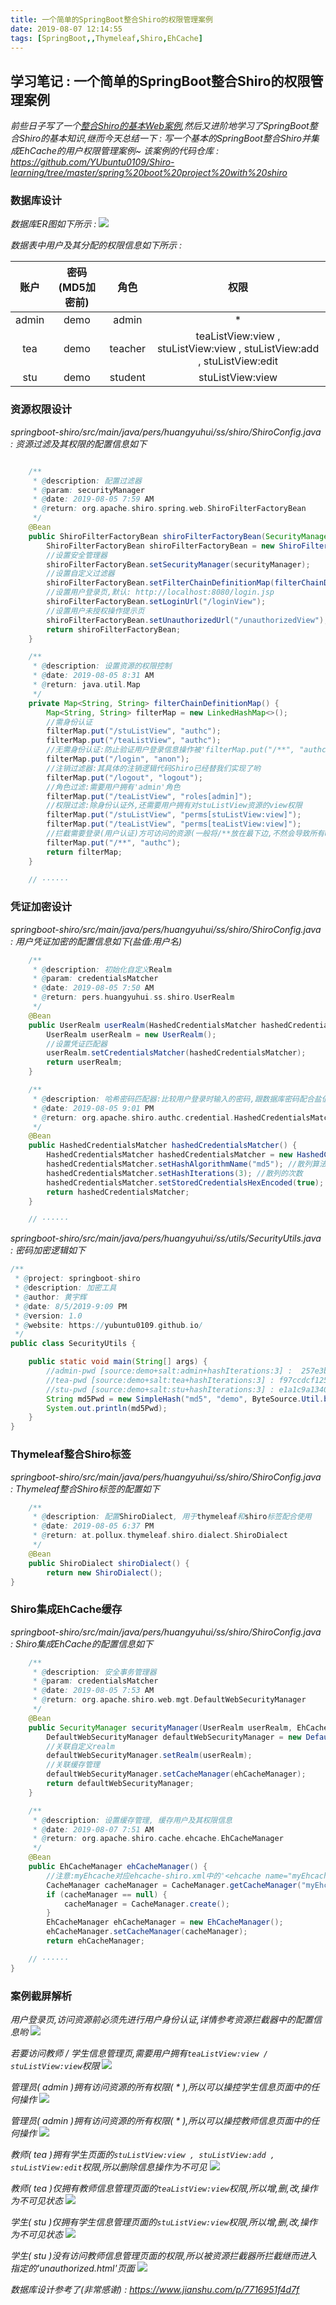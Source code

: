 ```yaml
---
title: 一个简单的SpringBoot整合Shiro的权限管理案例
date: 2019-08-07 12:14:55
tags: [SpringBoot,,Thymeleaf,Shiro,EhCache]
---
```


## 学习笔记 : 一个简单的SpringBoot整合Shiro的权限管理案例
*前些日子写了一个[整合Shiro的基本Web案例](https://github.com/YUbuntu0109/Shiro-learning/tree/master/basic%20web%20project%20with%20shiro),然后又进阶地学习了SpringBoot整合Shiro的基本知识,继而今天总结一下 : 写一个基本的SpringBoot整合Shiro并集成EhCache的用户权限管理案例~ 该案例的代码仓库 : https://github.com/YUbuntu0109/Shiro-learning/tree/master/spring%20boot%20project%20with%20shiro*


### 数据库设计
*数据库ER图如下所示 :*
![](一个简单的SpringBoot整合Shiro的权限管理案例/shiro-learning-database-er.png)

*数据表中用户及其分配的权限信息如下所示 :*

| 账户  | 密码(MD5加密前) |  角色   |                                   权限                                   |
| :---: | :-------------: | :-----: | :----------------------------------------------------------------------: |
| admin |      demo       |  admin  |                                    *                                     |
|  tea  |      demo       | teacher | teaListView:view , stuListView:view , stuListView:add , stuListView:edit |
|  stu  |      demo       | student |                             stuListView:view                             |


### 资源权限设计
*springboot-shiro/src/main/java/pers/huangyuhui/ss/shiro/ShiroConfig.java : 资源过滤及其权限的配置信息如下*
```java

    /**
     * @description: 配置过滤器
     * @param: securityManager
     * @date: 2019-08-05 7:59 AM
     * @return: org.apache.shiro.spring.web.ShiroFilterFactoryBean
     */
    @Bean
    public ShiroFilterFactoryBean shiroFilterFactoryBean(SecurityManager securityManager) {
        ShiroFilterFactoryBean shiroFilterFactoryBean = new ShiroFilterFactoryBean();
        //设置安全管理器
        shiroFilterFactoryBean.setSecurityManager(securityManager);
        //设置自定义过滤器
        shiroFilterFactoryBean.setFilterChainDefinitionMap(filterChainDefinitionMap());
        //设置用户登录页,默认: http://localhost:8080/login.jsp
        shiroFilterFactoryBean.setLoginUrl("/loginView");
        //设置用户未授权操作提示页
        shiroFilterFactoryBean.setUnauthorizedUrl("/unauthorizedView");
        return shiroFilterFactoryBean;
    }

    /**
     * @description: 设置资源的权限控制
     * @date: 2019-08-05 8:31 AM
     * @return: java.util.Map
     */
    private Map<String, String> filterChainDefinitionMap() {
        Map<String, String> filterMap = new LinkedHashMap<>();
        //需身份认证
        filterMap.put("/stuListView", "authc");
        filterMap.put("/teaListView", "authc");
        //无需身份认证:防止验证用户登录信息操作被'filterMap.put("/**", "authc")'拦截
        filterMap.put("/login", "anon");
        //注销过滤器:其具体的注销逻辑代码Shiro已经替我们实现了哟
        filterMap.put("/logout", "logout");
        //角色过滤:需要用户拥有'admin'角色
        filterMap.put("/teaListView", "roles[admin]");
        //权限过滤:除身份认证外,还需要用户拥有对stuListView资源的view权限
        filterMap.put("/stuListView", "perms[stuListView:view]");
        filterMap.put("/teaListView", "perms[teaListView:view]");
        //拦截需要登录(用户认证)方可访问的资源(一般将/**放在最下边,不然会导致所有url都被拦截哟)
        filterMap.put("/**", "authc");
        return filterMap;
    }

    // ······
```


### 凭证加密设计
*springboot-shiro/src/main/java/pers/huangyuhui/ss/shiro/ShiroConfig.java : 用户凭证加密的配置信息如下(盐值:用户名)*
```java
    /**
     * @description: 初始化自定义Realm
     * @param: credentialsMatcher
     * @date: 2019-08-05 7:50 AM
     * @return: pers.huangyuhui.ss.shiro.UserRealm
     */
    @Bean
    public UserRealm userRealm(HashedCredentialsMatcher hashedCredentialsMatcher) {
        UserRealm userRealm = new UserRealm();
        //设置凭证匹配器
        userRealm.setCredentialsMatcher(hashedCredentialsMatcher);
        return userRealm;
    }

    /**
     * @description: 哈希密码匹配器:比较用户登录时输入的密码,跟数据库密码配合盐值salt解密后是否一致
     * @date: 2019-08-05 9:01 PM
     * @return: org.apache.shiro.authc.credential.HashedCredentialsMatcher
     */
    @Bean
    public HashedCredentialsMatcher hashedCredentialsMatcher() {
        HashedCredentialsMatcher hashedCredentialsMatcher = new HashedCredentialsMatcher();
        hashedCredentialsMatcher.setHashAlgorithmName("md5"); //散列算法
        hashedCredentialsMatcher.setHashIterations(3); //散列的次数
        hashedCredentialsMatcher.setStoredCredentialsHexEncoded(true); //默认是true:Hex编码.false:Base64编码
        return hashedCredentialsMatcher;
    }

    // ······
```

*springboot-shiro/src/main/java/pers/huangyuhui/ss/utils/SecurityUtils.java : 密码加密逻辑如下*
```java
/**
 * @project: springboot-shiro
 * @description: 加密工具
 * @author: 黄宇辉
 * @date: 8/5/2019-9:09 PM
 * @version: 1.0
 * @website: https://yubuntu0109.github.io/
 */
public class SecurityUtils {

    public static void main(String[] args) {
        //admin-pwd [source:demo+salt:admin+hashIterations:3] :  257e3b15d67a9127d230175e43118e40
        //tea-pwd [source:demo+salt:tea+hashIterations:3] : f97ccdcf125073d5f19bd3de0b67eb40
        //stu-pwd [source:demo+salt:stu+hashIterations:3] : e1a1c9a1340d179077086b5dbee621b4
        String md5Pwd = new SimpleHash("md5", "demo", ByteSource.Util.bytes("stu"), 3).toHex();
        System.out.println(md5Pwd);
    }
}
```


### Thymeleaf整合Shiro标签
*springboot-shiro/src/main/java/pers/huangyuhui/ss/shiro/ShiroConfig.java : Thymeleaf整合Shiro标签的配置如下*
```java
    /**
     * @description: 配置ShiroDialect, 用于thymeleaf和shiro标签配合使用
     * @date: 2019-08-05 6:37 PM
     * @return: at.pollux.thymeleaf.shiro.dialect.ShiroDialect
     */
    @Bean
    public ShiroDialect shiroDialect() {
        return new ShiroDialect();
}
```


### Shiro集成EhCache缓存
*springboot-shiro/src/main/java/pers/huangyuhui/ss/shiro/ShiroConfig.java : Shiro集成EhCache的配置信息如下*
```java
    /**
     * @description: 安全事务管理器
     * @param: credentialsMatcher
     * @date: 2019-08-05 7:53 AM
     * @return: org.apache.shiro.web.mgt.DefaultWebSecurityManager
     */
    @Bean
    public SecurityManager securityManager(UserRealm userRealm, EhCacheManager ehCacheManager) {
        DefaultWebSecurityManager defaultWebSecurityManager = new DefaultWebSecurityManager();
        //关联自定义realm
        defaultWebSecurityManager.setRealm(userRealm);
        //关联缓存管理
        defaultWebSecurityManager.setCacheManager(ehCacheManager);
        return defaultWebSecurityManager;
    }

    /**
     * @description: 设置缓存管理, 缓存用户及其权限信息
     * @date: 2019-08-07 7:51 AM
     * @return: org.apache.shiro.cache.ehcache.EhCacheManager
     */
    @Bean
    public EhCacheManager ehCacheManager() {
        //注意:myEhcache对应ehcache-shiro.xml中的'<ehcache name="myEhcache">'
        CacheManager cacheManager = CacheManager.getCacheManager("myEhcache");
        if (cacheManager == null) {
            cacheManager = CacheManager.create();
        }
        EhCacheManager ehCacheManager = new EhCacheManager();
        ehCacheManager.setCacheManager(cacheManager);
        return ehCacheManager;

    // ······
}
```


### 案例截屏解析

*用户登录页,访问资源前必须先进行用户身份认证,详情参考资源拦截器中的配置信息哟*
![](一个简单的SpringBoot整合Shiro的权限管理案例/springboot-shiro-用户登录页.PNG)

*若要访问教师 / 学生信息管理页,需要用户拥有`teaListView:view / stuListView:view`权限*
![](一个简单的SpringBoot整合Shiro的权限管理案例/springboot-shiro-用户主页.PNG)

*管理员( admin )拥有访问资源的所有权限( * ),所以可以操控学生信息页面中的任何操作*
![](一个简单的SpringBoot整合Shiro的权限管理案例/springboot-shiro-[admin]-学生信息管理页.PNG)

*管理员( admin )拥有访问资源的所有权限( * ),所以可以操控教师信息页面中的任何操作*
![](一个简单的SpringBoot整合Shiro的权限管理案例/springboot-shiro-[admin]-教师信息管理页.PNG)

*教师( tea )拥有学生页面的`stuListView:view , stuListView:add , stuListView:edit`权限,所以删除信息操作为不可见*
![](一个简单的SpringBoot整合Shiro的权限管理案例/springboot-shiro-[tea]-学生信息管理页.PNG)

*教师( tea )仅拥有教师信息管理页面的`teaListView:view`权限,所以增,删,改,操作为不可见状态*
![](一个简单的SpringBoot整合Shiro的权限管理案例/springboot-shiro-[tea]-教师信息管理页.PNG)

*学生( stu )仅拥有学生信息管理页面的`stuListView:view`权限,所以增,删,改,操作为不可见状态*
![](一个简单的SpringBoot整合Shiro的权限管理案例/springboot-shiro-[stu]-学生信息管理页.PNG)

*学生( stu )没有访问教师信息管理页面的权限,所以被资源拦截器所拦截继而进入指定的'unauthorized.html'页面*
![](一个简单的SpringBoot整合Shiro的权限管理案例/springboot-shiro-[stu]-教师信息管理页.PNG)



*数据库设计参考了(非常感谢) : https://www.jianshu.com/p/7716951f4d7f*